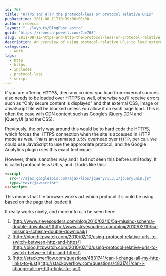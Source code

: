 ```yaml
---
id: 768
title: "HTTPS and HTTP the protocol-less or protocol relative URLs"
pubDatetime: 2011-08-11T10:39:00+01:00
author: rebecca
layout: "../layouts/BlogPost.astro"
guid: "https://rebecca-powell.com/?p=768"
slug: 2011-08-11-https-and-http-the-protocol-less-or-protocol-relative-urls
description: An overview of using protocol-relative URLs to load external content over HTTPS or HTTP based on the protocol of the page, avoiding mixed content errors and reducing overhead.
categories:
  - work
tags:
  - http
  - https
  - includes
  - protocol-less
  - script
---
```


If you are offering HTTPS, then any content you load from external sources also needs to be loaded over HTTPS as well, otherwise you’ll receive errors such as “Only secure content is displayed” and that external CSS, image or JavaScript file will be blocked unless you allow it on each page load. This is often the case with CDN content such as Google’s jQuery CDN and jQueryUI (and the CSS).

Previously, the only way around this would be to hard code the HTTPS, which forces the HTTPS connection when the site is accessed in HTTP mode as well. This is an estimated 3.5% overhead over HTTP, per call. We could use JavaScript to use the appropriate protocol, and the Google Analytics plugin uses this exact technique.

However, there is another way and I had not seen this before until today. It is called protocol-less URLs, and it looks like this:

```html
<script
  src="//ajax.googleapis.com/ajax/libs/jquery/1.3.1/jquery.min.js"
  type="text/javascript"
></script>
```

This means that the browser works out which protocol it should be using based on the page that loaded it.

It really works nicely, and more info can be seen here:

1. [http://www.stevesouders.com/blog/2010/02/10/5a-missing-schema-double-download/](http://www.stevesouders.com/blog/2010/02/10/5a-missing-schema-double-download/)
2. [http://blog.httpwatch.com/2010/02/10/using-protocol-relative-urls-to-switch-between-http-and-https/](http://blog.httpwatch.com/2010/02/10/using-protocol-relative-urls-to-switch-between-http-and-https/)
3. [http://stackoverflow.com/questions/4831741/can-i-change-all-my-http-links-to-just](http://stackoverflow.com/questions/4831741/can-i-change-all-my-http-links-to-just)
